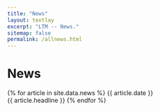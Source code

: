 ```yaml
---
title: "News"
layout: textlay
excerpt: "LTM -- News."
sitemap: false
permalink: /allnews.html
---
```


# News

{% for article in site.data.news %}
{{ article.date }} <br>
{{ article.headline }}
{% endfor %}
